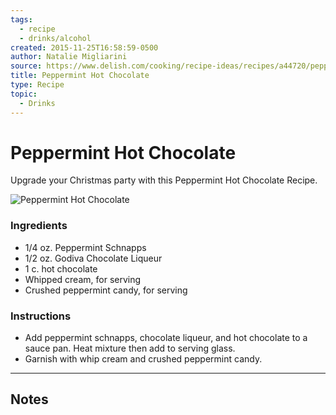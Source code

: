 ```yaml
---
tags:
  - recipe
  - drinks/alcohol
created: 2015-11-25T16:58:59-0500
author: Natalie Migliarini
source: https://www.delish.com/cooking/recipe-ideas/recipes/a44720/peppermint-hot-chocolate-recipe/
title: Peppermint Hot Chocolate
type: Recipe
topic:
  - Drinks
---
```


# Peppermint Hot Chocolate

Upgrade your Christmas party with this Peppermint Hot Chocolate Recipe.


![Peppermint Hot Chocolate](https://hips.hearstapps.com/del.h-cdn.co/assets/16/42/3200x3200/square-1447096438-img-4267.jpg?resize=1200:*)

### Ingredients

- 1/4 oz. Peppermint Schnapps
- 1/2 oz. Godiva Chocolate Liqueur
- 1 c. hot chocolate
- Whipped cream, for serving
- Crushed peppermint candy, for serving

### Instructions

- Add peppermint schnapps, chocolate liqueur, and hot chocolate to a sauce pan. Heat mixture then add to serving glass.
- Garnish with whip cream and crushed peppermint candy.

-----

## Notes
